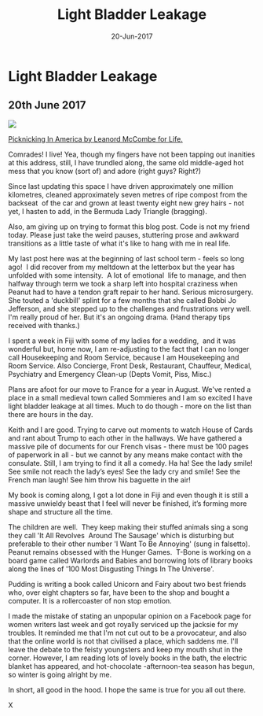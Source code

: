 ﻿---
layout: post
title: 'Light Bladder Leakage'
date: 20-Jun-2017
categories: tbd
---

# Light Bladder Leakage

## 20th June 2017

<img src="http://2.bp.blogspot.com/-aekrS3Kvcjw/T_s-FGwJ2GI/AAAAAAAAEyU/f7RXIsGmTd4/s640/lifepicnic6.jpg" />

[Picknicking In America by Leanord McCombe for Life.](http://time.com/photography/life/)

Comrades! I live! Yea,   though my fingers have not been tapping out inanities at this address,   still,   I have trundled along, the same old middle-aged hot mess that you know (sort of) and adore (right guys? Right?)

Since last updating this space I have driven approximately one million kilometres, cleaned approximately seven metres of ripe compost from the backseat  of the car and grown at least twenty eight new grey hairs - not yet, I hasten to add, in the Bermuda Lady Triangle (bragging).

Also, am giving up on trying to format this blog post. Code is not my friend today. Please just take the weird pauses, stuttering prose and awkward transitions as a little taste of what it's like to hang with me in real life.

My last post here was at the beginning of last school term - feels so long ago!  I did recover from my meltdown at the letterbox but the year has unfolded with some intensity.  A lot of emotional  life to manage, and then halfway through term we took a sharp left into hospital craziness when Peanut had to have a tendon graft repair to her hand. Serious microsurgery. She touted a 'duckbill' splint for a few months that she called Bobbi Jo Jefferson, and she stepped up to the challenges and frustrations very well. I'm really proud of her. But it's an ongoing drama. (Hand therapy tips received with thanks.)

I spent a week in Fiji with some of my ladies for a wedding,  and it was wonderful but, home now, I am re-adjusting to the fact that I can no longer call Housekeeping and Room Service, because I am Housekeeping and Room Service. Also Concierge, Front Desk, Restaurant, Chauffeur, Medical, Psychiatry and Emergency Clean-up (Depts Vomit, Piss, Misc.)

Plans are afoot for our move to France for a year in August. We've rented a place in a small medieval town called Sommieres and I am so excited I have light bladder leakage at all times. Much to do though - more on the list than there are hours in the day.

Keith and I are good. Trying to carve out moments to watch House of Cards and rant about Trump to each other in the hallways. We have gathered a massive pile of documents for our French visas - there must be 100 pages of paperwork in all - but we cannot by any means make contact with the consulate. Still, I am trying to find it all a comedy. Ha ha! See the lady smile! See smile not reach the lady’s eyes! See the lady cry and smile! See the French man laugh! See him throw his baguette in the air!

My book is coming along, I got a lot done in Fiji and even though it is still a massive unwieldy beast that I feel will never be finished, it’s forming more shape and structure all the time.

The children are well.  They keep making their stuffed animals sing a song they call 'It All Revolves  Around The Sausage' which is disturbing but preferable to their other number 'I Want To Be Annoying' (sung in falsetto). Peanut remains obsessed with the Hunger Games.  T-Bone is working on a board game called Warlords and Babies and borrowing lots of library books along the lines of '100 Most Disgusting Things In The Universe'.

Pudding is writing a book called Unicorn and Fairy about two best friends who, over eight chapters so far, have been to the shop and bought a computer. It is a rollercoaster of non stop emotion.

I made the mistake of stating an unpopular opinion on a Facebook page for women writers last week and got royally serviced up the jacksie for my troubles. It reminded me that I'm not cut out to be a provocateur, and also that the online world is not that civilised a place, which saddens me. I'll leave the debate to the feisty youngsters and keep my mouth shut in the corner. However, I am reading lots of lovely books in the bath, the electric blanket has appeared, and hot-chocolate -afternoon-tea season has begun, so winter is going alright by me.

In short, all good in the hood. I hope the same is true for you all out there.

X